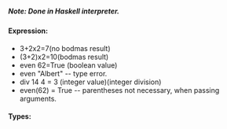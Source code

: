 ##### Note: Done in Haskell interpreter.
#### Expression:
- 3+2x2=7(no bodmas result)
- (3+2)x2=10(bodmas result)
- even 62=True (boolean value)
- even "Albert" -- type error.
- div 14 4 = 3 (integer value)(integer division)
- even(62) = True -- parentheses not necessary, when passing arguments.
#### Types:
